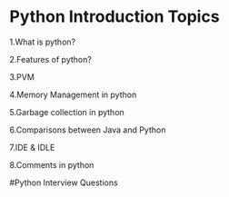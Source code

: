# Python Introduction Topics

1.What is python?

2.Features of python?

3.PVM

4.Memory Management in python

5.Garbage collection in python

6.Comparisons between Java and Python

7.IDE & IDLE

8.Comments in python

#Python Interview Questions
